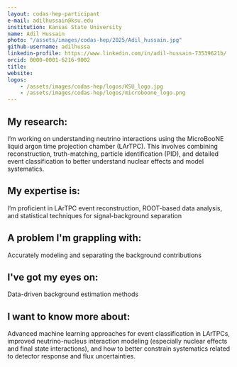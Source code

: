 ```yaml
---
layout: codas-hep-participant
e-mail: adilhussain@ksu.edu
institution: Kansas State University
name: Adil Hussain
photo: "/assets/images/codas-hep/2025/Adil_hussain.jpg"
github-username: adilhussa
linkedin-profile: https://www.linkedin.com/in/adil-hussain-73539621b/
orcid: 0000-0001-6216-9002
title:
website:
logos:
    - /assets/images/codas-hep/logos/KSU_logo.jpg
    - /assets/images/codas-hep/logos/microboone_logo.png
---
```

## My research:
I’m working on understanding neutrino interactions using the MicroBooNE liquid argon time projection chamber (LArTPC). This involves combining reconstruction, truth-matching, particle identification (PID), and detailed event classification to better understand nuclear effects and model systematics.

## My expertise is:
I’m proficient in LArTPC event reconstruction, ROOT-based data analysis, and statistical techniques for signal-background separation

## A problem I'm grappling with:
Accurately modeling and separating the background contributions

## I've got my eyes on:
Data-driven background estimation methods

## I want to know more about:
Advanced machine learning approaches for event classification in LArTPCs, improved neutrino-nucleus interaction modeling (especially nuclear effects and final state interactions), and how to better constrain systematics related to detector response and flux uncertainties.
